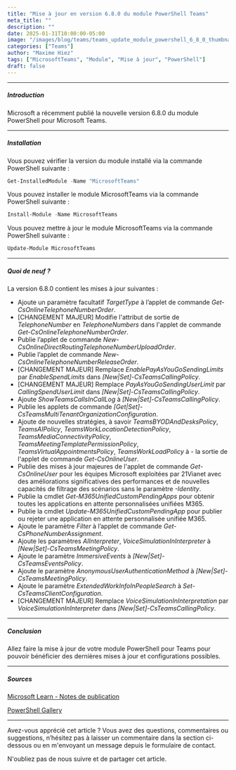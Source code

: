 ```yaml
---
title: "Mise à jour en version 6.8.0 du module PowerShell Teams"
meta_title: ""
description: ""
date: 2025-01-31T10:00:00-05:00
image: "/images/blog/teams/teams_update_module_powershell_6_8_0_thumbnail.png"
categories: ["Teams"]
author: "Maxime Hiez"
tags: ["MicrosoftTeams", "Module", "Mise à jour", "PowerShell"]
draft: false
---
```

---

##### Introduction
Microsoft a récemment publié la nouvelle version 6.8.0 du module PowerShell pour Microsoft Teams.

---

##### Installation
Vous pouvez vérifier la version du module installé via la commande PowerShell suivante :
```powershell
Get-InstalledModule -Name "MicrosoftTeams"
```

Vous pouvez installer le module MicrosoftTeams via la commande PowerShell suivante :
```powershell
Install-Module -Name MicrosoftTeams
```

Vous pouvez mettre à jour le module MicrosoftTeams via la commande PowerShell suivante :
```powershell
Update-Module MicrosoftTeams
```

---

##### Quoi de neuf ?
La version 6.8.0 contient les mises à jour suivantes :

- Ajoute un paramètre facultatif *TargetType* à l’applet de commande *Get-CsOnlineTelephoneNumberOrder*.
- [CHANGEMENT MAJEUR] Modifie l'attribut de sortie de *TelephoneNumber* en *TelephoneNumbers* dans l'applet de commande *Get-CsOnlineTelephoneNumberOrder*.
- Publie l’applet de commande *New-CsOnlineDirectRoutingTelephoneNumberUploadOrder*.
- Publie l’applet de commande *New-CsOnlineTelephoneNumberReleaseOrder*.
- [CHANGEMENT MAJEUR] Remplace *EnablePayAsYouGoSendingLimits* par *EnableSpendLimits* dans *[New|Set]-CsTeamsCallingPolicy*.
- [CHANGEMENT MAJEUR] Remplace *PayAsYouGoSendingUserLimit* par *CallingSpendUserLimit* dans *[New|Set]-CsTeamsCallingPolicy*.
- Ajoute *ShowTeamsCallsInCallLog* à *[New|Set]-CsTeamsCallingPolicy*.
- Publie les applets de commande *[Get|Set]-CsTeamsMultiTenantOrganizationConfiguration*.
- Ajoute de nouvelles stratégies, à savoir *TeamsBYODAndDesksPolicy*, *TeamsAIPolicy*, *TeamsWorkLocationDetectionPolicy*, *TeamsMediaConnectivityPolicy*, *TeamsMeetingTemplatePermissionPolicy*, *TeamsVirtualAppointmentsPolicy*, *TeamsWorkLoadPolicy* à - la sortie de l'applet de commande *Get-CsOnlineUser*.
- Publie des mises à jour majeures de l'applet de commande *Get-CsOnlineUser* pour les équipes Microsoft exploitées par 21Vianet avec des améliorations significatives des performances et de nouvelles capacités de filtrage des scénarios sans le paramètre *-Identity*.
- Publie la cmdlet *Get-M365UnifiedCustomPendingApps* pour obtenir toutes les applications en attente personnalisées unifiées M365.
- Publie la cmdlet *Update-M365UnifiedCustomPendingApp* pour publier ou rejeter une application en attente personnalisée unifiée M365.
- Ajoute le paramètre *Filter* à l’applet de commande *Get-CsPhoneNumberAssignment*.
- Ajoute les paramètres *AIInterpreter*, *VoiceSimulationInInterpreter* à *[New|Set]-CsTeamsMeetingPolicy*.
- Ajoute le paramètre *ImmersiveEvents* à *[New|Set]-CsTeamsEventsPolicy*.
- Ajoute le paramètre *AnonymousUserAuthenticationMethod* à *[New|Set]-CsTeamsMeetingPolicy*.
- Ajoute le paramètre *ExtendedWorkInfoInPeopleSearch* à *Set-CsTeamsClientConfiguration*.
- [CHANGEMENT MAJEUR] Remplace *VoiceSimulationInInterpretation* par *VoiceSimulationInInterpreter* dans *[New|Set]-CsTeamsCallingPolicy*.

---

##### Conclusion
Allez faire la mise à jour de votre module PowerShell pour Teams pour pouvoir bénéficier des dernières mises à jour et configurations possibles.

---

##### Sources
[Microsoft Learn - Notes de publication](https://learn.microsoft.com/fr-ca/MicrosoftTeams/teams-powershell-release-notes)

[PowerShell Gallery](https://www.powershellgallery.com/packages/MicrosoftTeams/6.8.0)

---


Avez-vous apprécié cet article ? Vous avez des questions, commentaires ou suggestions, n’hésitez pas à laisser un commentaire dans la section ci-dessous ou en m'envoyant un message depuis le formulaire de contact.

N'oubliez pas de nous suivre et de partager cet article.